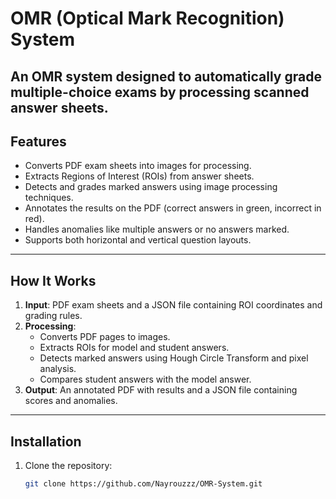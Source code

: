 # OMR (Optical Mark Recognition) System

An OMR system designed to automatically grade multiple-choice exams by processing scanned answer sheets. 
---

## **Features**
- Converts PDF exam sheets into images for processing.
- Extracts Regions of Interest (ROIs) from answer sheets.
- Detects and grades marked answers using image processing techniques.
- Annotates the results on the PDF (correct answers in green, incorrect in red).
- Handles anomalies like multiple answers or no answers marked.
- Supports both horizontal and vertical question layouts.

---

## **How It Works**
1. **Input**: PDF exam sheets and a JSON file containing ROI coordinates and grading rules.
2. **Processing**:
   - Converts PDF pages to images.
   - Extracts ROIs for model and student answers.
   - Detects marked answers using Hough Circle Transform and pixel analysis.
   - Compares student answers with the model answer.
3. **Output**: An annotated PDF with results and a JSON file containing scores and anomalies.

---

## **Installation**
1. Clone the repository:
   ```bash
   git clone https://github.com/Nayrouzzz/OMR-System.git

